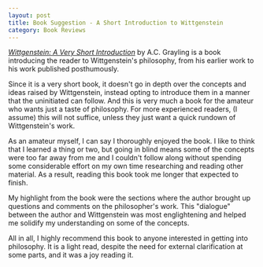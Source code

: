 ```yaml
---
layout: post
title: Book Suggestion - A Short Introduction to Wittgenstein
category: Book Reviews
---
```


*[Wittgenstein: A Very Short Introduction](https://www.amazon.com/Wittgenstein-Short-Introduction-C-Grayling/dp/0192854119)* by A.C. Grayling is a book introducing the reader to Wittgenstein's philosophy, from his earlier work to his work published posthumously.

Since it is a very short book, it doesn't go in depth over the concepts and ideas raised by Wittgenstein, instead opting to introduce them in a manner that the uninitiated can follow. And this is very much a book for the amateur who wants just a taste of philosophy. For more experienced readers, (I assume) this will not suffice, unless they just want a quick rundown of Wittgenstein's work.

As an amateur myself, I can say I thoroughly enjoyed the book. I like to think that I learned a thing or two, but going in blind means some of the concepts were too far away from me and I couldn't follow along without spending some considerable effort on my own time researching and reading other material. As a result, reading this book took me longer that expected to finish.

My highlight from the book were the sections where the author brought up questions and comments on the philosopher's work. This "dialogue" between the author and Wittgenstein was most englightening and helped me solidify my understanding on some of the concepts.

All in all, I highly recommend this book to anyone interested in getting into philosophy. It is a light read, despite the need for external clarification at some parts, and it was a joy reading it.
